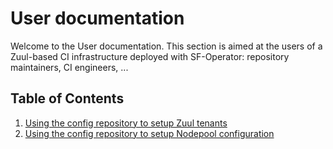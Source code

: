 # User documentation

Welcome to the User documentation. This section is aimed at the users of a Zuul-based CI infrastructure deployed with SF-Operator: repository maintainers, CI engineers, ...

## Table of Contents

1. [Using the config repository to setup Zuul tenants](./zuul_config_repository.md)
1. [Using the config repository to setup Nodepool configuration](./nodepool_config_repository.md)
